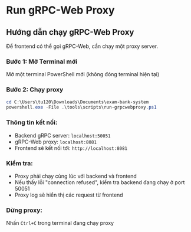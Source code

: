 # Run gRPC-Web Proxy

## Hướng dẫn chạy gRPC-Web Proxy

Để frontend có thể gọi gRPC-Web, cần chạy một proxy server. 

### Bước 1: Mở Terminal mới
Mở một terminal PowerShell mới (không đóng terminal hiện tại)

### Bước 2: Chạy proxy
```powershell
cd C:\Users\tu120\Downloads\Documents\exam-bank-system
powershell.exe -File .\tools\scripts\run-grpcwebproxy.ps1
```

### Thông tin kết nối:
- Backend gRPC server: `localhost:50051` 
- gRPC-Web proxy: `localhost:8081`
- Frontend sẽ kết nối tới: `http://localhost:8081`

### Kiểm tra:
- Proxy phải chạy cùng lúc với backend và frontend
- Nếu thấy lỗi "connection refused", kiểm tra backend đang chạy ở port 50051
- Proxy log sẽ hiển thị các request từ frontend

### Dừng proxy:
Nhấn `Ctrl+C` trong terminal đang chạy proxy